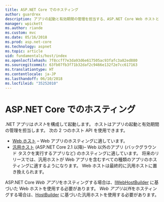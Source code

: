 ```yaml
---
title: ASP.NET Core でのホスティング
author: guardrex
description: アプリの起動と有効期間の管理を担当する、ASP.NET Core Web ホストと .NET 汎用ホストについて説明します。
manager: wpickett
ms.author: riande
ms.custom: mvc
ms.date: 05/16/2018
ms.prod: asp.net-core
ms.technology: aspnet
ms.topic: article
uid: fundamentals/host/index
ms.openlocfilehash: 7f8ccff7e3da93d6e617505ac93fafc3a82ed880
ms.sourcegitcommit: 63fb07fb3f71b32daf2c9466e132f2e7cc617163
ms.translationtype: HT
ms.contentlocale: ja-JP
ms.lasthandoff: 06/10/2018
ms.locfileid: "35252010"
---
```

# <a name="host-in-aspnet-core"></a>ASP.NET Core でのホスティング

.NET アプリは*ホスト*を構成して起動します。 ホストはアプリの起動と有効期間の管理を担当します。 次の 2 つのホスト API を使用できます。

* [Web ホスト](xref:fundamentals/host/web-host) &ndash; Web アプリのホスティングに適しています。
* [汎用ホスト](xref:fundamentals/host/generic-host) (ASP.NET Core 2.1 以降)&ndash; Web 以外のアプリ (バックグラウンド タスクを実行するアプリなど) のホスティングに適しています。 将来のリリースでは、汎用ホストが Web アプリを含むすべての種類のアプリのホスティングに適するようになります。 Web ホストは最終的に汎用ホストに置き換えられます。

ASP.NET Core *Web アプリ*をホスティングする場合は、[IWebHostBuilder](/dotnet/api/microsoft.aspnetcore.hosting.iwebhostbuilder) に基づいた Web ホストを使用する必要があります。 *Web アプリ以外*をホスティングする場合は、[HostBuilder](/dotnet/api/microsoft.extensions.hosting.hostbuilder) に基づいた汎用ホストを使用する必要があります。
